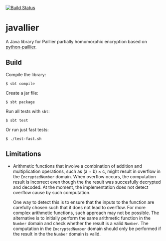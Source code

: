 [![Build Status](https://travis-ci.org/NICTA/javallier.svg?branch=master)](https://travis-ci.org/NICTA/javallier)

javallier
=========

A Java library for Paillier partially homomorphic encryption 
based on [python-paillier](https://github.com/NICTA/python-paillier).

Build
-----

Compile the library:

    $ sbt compile
    
Create a jar file:

    $ sbt package
    

Run all tests with `sbt`:

    $ sbt test
    
Or run just fast tests:

    $ ./test-fast.sh

Limitations
-----------

*   Arithmetic functions that involve a combination of addition and multiplication operations, such as 
    (a + b) &times; c, might result in overflow in the `EncryptedNumber` domain. When overflow occurs, the computation 
    result is incorrect even though the the result was succesfully decrypted and decoded. At the moment, the 
    implementation does not detect overflow cause by such computation. 
    
    One way to detect this is to ensure that the inputs to the function are carefully chosen such that it does not 
    lead to overflow. For more complex arithmetic functions, such approach may not be possible. The alternative is to 
    initially perform the same arithmetic function in the `Number` domain and check whether the result is a valid 
    `Number`. The computation in the `EncryptedNumber` domain should only be performed if the result in the  the 
    `Number` domain is valid.
